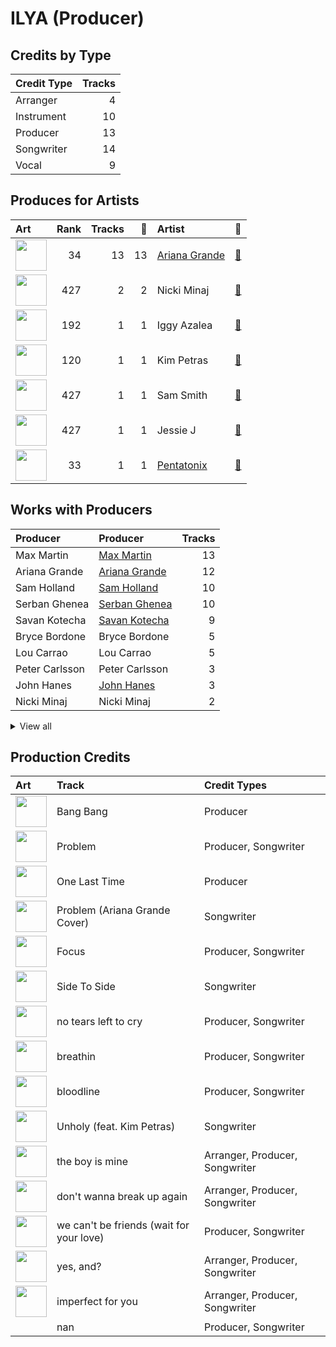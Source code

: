 # ILYA (Producer)

## Credits by Type

| Credit Type | Tracks |
|:---|---:|
| Arranger | 4 |
| Instrument | 10 |
| Producer | 13 |
| Songwriter | 14 |
| Vocal | 9 |

## Produces for Artists

| Art | Rank | Tracks | 💚 | Artist | 🔗 |
|:---|---:|---:|---:|:---|:---|
| <img src="https://i.scdn.co/image/ab6761610000e5eb40b5c07ab77b6b1a9075fdc0" alt="" width="50" /> | 34 | 13 | 13 | [Ariana Grande](../../artists/ariana_grande/overview.md) | [🔗](https://open.spotify.com/artist/66CXWjxzNUsdJxJ2JdwvnR) |
| <img src="https://i.scdn.co/image/ab6761610000e5eb07a50f0a9a8f11e5a1102cbd" alt="" width="50" /> | 427 | 2 | 2 | Nicki Minaj | [🔗](https://open.spotify.com/artist/0hCNtLu0JehylgoiP8L4Gh) |
| <img src="https://i.scdn.co/image/ab6761610000e5eb698a6abf2897a8fc8283cc0c" alt="" width="50" /> | 192 | 1 | 1 | Iggy Azalea | [🔗](https://open.spotify.com/artist/5yG7ZAZafVaAlMTeBybKAL) |
| <img src="https://i.scdn.co/image/ab6761610000e5eb05859a430915d19cd6e67bbb" alt="" width="50" /> | 120 | 1 | 1 | Kim Petras | [🔗](https://open.spotify.com/artist/3Xt3RrJMFv5SZkCfUE8C1J) |
| <img src="https://i.scdn.co/image/ab6761610000e5ebf057d1dce23e7f4d5d0f32e5" alt="" width="50" /> | 427 | 1 | 1 | Sam Smith | [🔗](https://open.spotify.com/artist/2wY79sveU1sp5g7SokKOiI) |
| <img src="https://i.scdn.co/image/ab6761610000e5eb91f0dd753c09e051675a1ca6" alt="" width="50" /> | 427 | 1 | 1 | Jessie J | [🔗](https://open.spotify.com/artist/2gsggkzM5R49q6jpPvazou) |
| <img src="https://i.scdn.co/image/ab6761610000e5ebd910f1c80f8283f62540792b" alt="" width="50" /> | 33 | 1 | 1 | [Pentatonix](../../artists/pentatonix/overview.md) | [🔗](https://open.spotify.com/artist/26AHtbjWKiwYzsoGoUZq53) |

## Works with Producers

| Producer | Producer | Tracks |
|:---|:---|---:|
| Max Martin | [Max Martin](../max_martin/overview.md) | 13 |
| Ariana Grande | [Ariana Grande](../ariana_grande/overview.md) | 12 |
| Sam Holland | [Sam Holland](../sam_holland/overview.md) | 10 |
| Serban Ghenea | [Serban Ghenea](../serban_ghenea/overview.md) | 10 |
| Savan Kotecha | [Savan Kotecha](../savan_kotecha/overview.md) | 9 |
| Bryce Bordone | Bryce Bordone | 5 |
| Lou Carrao | Lou Carrao | 5 |
| Peter Carlsson | Peter Carlsson | 3 |
| John Hanes | [John Hanes](../john_hanes/overview.md) | 3 |
| Nicki Minaj | Nicki Minaj | 2 |


<details>
<summary>View all</summary>

| Producer | Producer | Tracks |
|:---|:---|---:|
| Shellback | [Shellback](../shellback/overview.md) | 2 |
| Peter Svensson | Peter Svensson | 2 |
| Iggy Azalea | Iggy Azalea | 2 |
| DaviDior | DaviDior | 1 |
| Noah Passovoy | Noah Passovoy | 1 |
| Carl Falk | Carl Falk | 1 |
| Giorgio Tuinfort | Giorgio Tuinfort | 1 |
| Mattias Bylund | Mattias Bylund | 1 |
| Omer Fedi | Omer Fedi | 1 |
| Peter Kahm | Peter Kahm | 1 |
| Jimmy Napes | Jimmy Napes | 1 |
| Rami | Rami | 1 |
| Alexander Kronlund | Alexander Kronlund | 1 |
| Shintaro Yasuda | Shintaro Yasuda | 1 |
| Gregg Rominiecki | Gregg Rominiecki | 1 |
| Davide Rossi | Davide Rossi | 1 |
| Cirkut | [Cirkut](../cirkut/overview.md) | 1 |
| Eric Weaver | Eric Weaver | 1 |
| David Guetta | David Guetta | 1 |
| Sam Smith | Sam Smith | 1 |
| Kim Petras | Kim Petras | 1 |
| Blake Slatkin | Blake Slatkin | 1 |
| Rickard Göransson | Rickard Göransson (Göransson, Rickard) | 1 |
| Kuk Harrell | Kuk Harrell | 1 |

</details>


## Production Credits

| Art | Track | Credit Types |
|:---|:---|:---|
| <img src="https://i.scdn.co/image/ab67616d0000b273deec12a28d1e336c5052e9aa" alt="" width="50" /> | Bang Bang | Producer |
| <img src="https://i.scdn.co/image/ab67616d0000b273deec12a28d1e336c5052e9aa" alt="" width="50" /> | Problem | Producer, Songwriter |
| <img src="https://i.scdn.co/image/ab67616d0000b273deec12a28d1e336c5052e9aa" alt="" width="50" /> | One Last Time | Producer |
| <img src="https://i.scdn.co/image/ab67616d0000b2732aef4a2297fc883d45e6cb2b" alt="" width="50" /> | Problem (Ariana Grande Cover) | Songwriter |
| <img src="https://i.scdn.co/image/ab67616d0000b273d6ec808748fa5b0c2d3a6618" alt="" width="50" /> | Focus | Producer, Songwriter |
| <img src="https://i.scdn.co/image/ab67616d0000b273628d506d5bddb09099db242c" alt="" width="50" /> | Side To Side | Songwriter |
| <img src="https://i.scdn.co/image/ab67616d0000b273c3af0c2355c24ed7023cd394" alt="" width="50" /> | no tears left to cry | Producer, Songwriter |
| <img src="https://i.scdn.co/image/ab67616d0000b273c3af0c2355c24ed7023cd394" alt="" width="50" /> | breathin | Producer, Songwriter |
| <img src="https://i.scdn.co/image/ab67616d0000b27356ac7b86e090f307e218e9c8" alt="" width="50" /> | bloodline | Producer, Songwriter |
| <img src="https://i.scdn.co/image/ab67616d0000b273a935e4689f15953311772cc4" alt="" width="50" /> | Unholy (feat. Kim Petras) | Songwriter |
| <img src="https://i.scdn.co/image/ab67616d0000b2738b58d20f1b77295730db15b4" alt="" width="50" /> | the boy is mine | Arranger, Producer, Songwriter |
| <img src="https://i.scdn.co/image/ab67616d0000b2738b58d20f1b77295730db15b4" alt="" width="50" /> | don't wanna break up again | Arranger, Producer, Songwriter |
| <img src="https://i.scdn.co/image/ab67616d0000b2738b58d20f1b77295730db15b4" alt="" width="50" /> | we can't be friends (wait for your love) | Producer, Songwriter |
| <img src="https://i.scdn.co/image/ab67616d0000b2738b58d20f1b77295730db15b4" alt="" width="50" /> | yes, and? | Arranger, Producer, Songwriter |
| <img src="https://i.scdn.co/image/ab67616d0000b2738b58d20f1b77295730db15b4" alt="" width="50" /> | imperfect for you | Arranger, Producer, Songwriter |
| | nan | Producer, Songwriter |